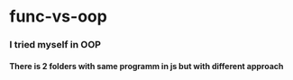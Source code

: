 # func-vs-oop 

### I tried myself in OOP
#### There is 2 folders with same programm in js but with different approach 